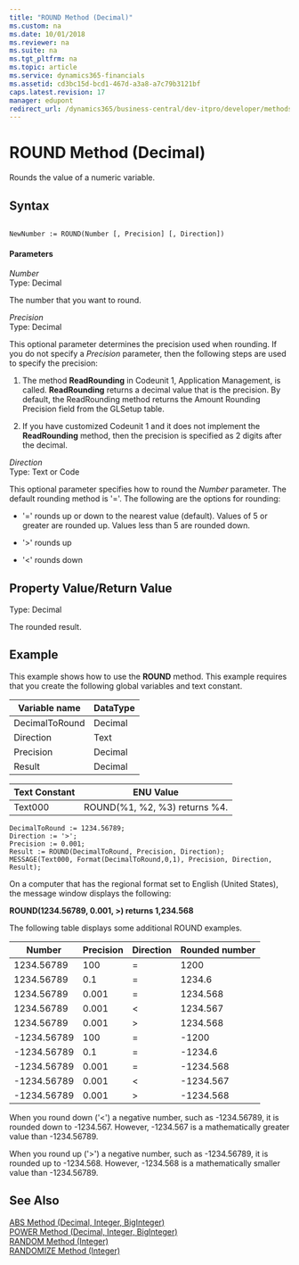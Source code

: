 ```yaml
---
title: "ROUND Method (Decimal)"
ms.custom: na
ms.date: 10/01/2018
ms.reviewer: na
ms.suite: na
ms.tgt_pltfrm: na
ms.topic: article
ms.service: dynamics365-financials
ms.assetid: cd3bc15d-bcd1-467d-a3a8-a7c79b3121bf
caps.latest.revision: 17
manager: edupont
redirect_url: /dynamics365/business-central/dev-itpro/developer/methods-auto/library
---
```


 

# ROUND Method (Decimal)
Rounds the value of a numeric variable.  

## Syntax  

```  

NewNumber := ROUND(Number [, Precision] [, Direction])  
```  

#### Parameters  
 *Number*  
 Type: Decimal  

 The number that you want to round.  

 *Precision*  
 Type: Decimal  

 This optional parameter determines the precision used when rounding. If you do not specify a *Precision* parameter, then the following steps are used to specify the precision:  

1.  The method **ReadRounding** in Codeunit 1, Application Management, is called. **ReadRounding** returns a decimal value that is the precision. By default, the ReadRounding method returns the Amount Rounding Precision field from the GLSetup table.  

2.  If you have customized Codeunit 1 and it does not implement the **ReadRounding** method, then the precision is specified as 2 digits after the decimal.  

 *Direction*  
 Type: Text or Code  

 This optional parameter specifies how to round the *Number* parameter. The default rounding method is '='. The following are the options for rounding:  

-   '=' rounds up or down to the nearest value \(default\). Values of 5 or greater are rounded up. Values less than 5 are rounded down.  

-   '>' rounds up  

-   '\<' rounds down  

## Property Value/Return Value  
 Type: Decimal  

 The rounded result.  

## Example  
 This example shows how to use the **ROUND** method. This example requires that you create the following global variables and text constant.  

|Variable name|DataType|  
|-------------------|--------------|  
|DecimalToRound|Decimal|  
|Direction|Text|  
|Precision|Decimal|  
|Result|Decimal|  

|Text Constant|ENU Value|  
|-------------------|---------------|  
|Text000|ROUND\(%1, %2, %3\) returns %4.|  

```  
DecimalToRound := 1234.56789;  
Direction := '>';  
Precision := 0.001;  
Result := ROUND(DecimalToRound, Precision, Direction);  
MESSAGE(Text000, Format(DecimalToRound,0,1), Precision, Direction, Result);  
```  

 On a computer that has the regional format set to English \(United States\), the message window displays the following:  

 **ROUND\(1234.56789, 0.001, >\) returns 1,234.568**  

 The following table displays some additional ROUND examples.  

|Number|Precision|Direction|Rounded number|  
|------------|---------------|---------------|--------------------|  
|1234.56789|100|=|1200|  
|1234.56789|0.1|=|1234.6|  
|1234.56789|0.001|=|1234.568|  
|1234.56789|0.001|\<|1234.567|  
|1234.56789|0.001|>|1234.568|  
|-1234.56789|100|=|-1200|  
|-1234.56789|0.1|=|-1234.6|  
|-1234.56789|0.001|=|-1234.568|  
|-1234.56789|0.001|\<|-1234.567|  
|-1234.56789|0.001|>|-1234.568|  

 When you round down \('\<'\) a negative number, such as -1234.56789, it is rounded down to -1234.567. However, -1234.567 is a mathematically greater value than -1234.56789.  

 When you round up \('>'\) a negative number, such as -1234.56789, it is rounded up to -1234.568. However, -1234.568 is a mathematically smaller value than -1234.56789.  

## See Also  
 [ABS Method \(Decimal, Integer, BigInteger\)](devenv-ABS-Method-Decimal-Integer-BigInteger.md)   
 [POWER Method \(Decimal, Integer, BigInteger\)](devenv-POWER-Method-Decimal-Integer-BigInteger.md)   
 [RANDOM Method \(Integer\)](devenv-RANDOM-Method-Integer.md)   
 [RANDOMIZE Method \(Integer\)](devenv-RANDOMIZE-Method-Integer.md)

